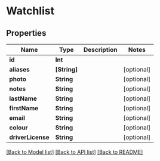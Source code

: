 # Watchlist

## Properties
Name | Type | Description | Notes
------------ | ------------- | ------------- | -------------
**id** | **Int** |  | 
**aliases** | **[String]** |  | [optional] 
**photo** | **String** |  | [optional] 
**notes** | **String** |  | [optional] 
**lastName** | **String** |  | [optional] 
**firstName** | **String** |  | [optional] 
**email** | **String** |  | [optional] 
**colour** | **String** |  | [optional] 
**driverLicense** | **String** |  | [optional] 

[[Back to Model list]](../README.md#documentation-for-models) [[Back to API list]](../README.md#documentation-for-api-endpoints) [[Back to README]](../README.md)


